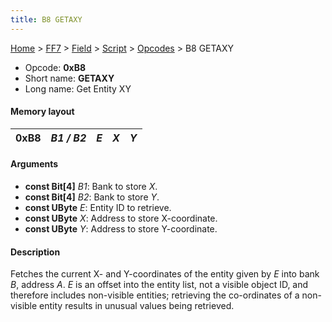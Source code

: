 ```yaml
---
title: B8 GETAXY
---
```


[Home](../../../../Main%20Page.md.md) > [FF7](../../../../FF7.md) > [Field](../../../Field.md) > [Script](../../Script.md) > [Opcodes](../Opcodes.md) > B8 GETAXY

-   Opcode: **0xB8**
-   Short name: **GETAXY**
-   Long name: Get Entity XY

#### Memory layout

| 0xB8 | *B1 / B2* | *E* | *X* | *Y* |
|------|-----------|-----|-----|-----|

#### Arguments

-   **const Bit\[4\]** *B1*: Bank to store *X*.
-   **const Bit\[4\]** *B2*: Bank to store *Y*.
-   **const UByte** *E*: Entity ID to retrieve.
-   **const UByte** *X*: Address to store X-coordinate.
-   **const UByte** *Y*: Address to store Y-coordinate.

#### Description

Fetches the current X- and Y-coordinates of the entity given by *E* into
bank *B*, address *A*. *E* is an offset into the entity list, not a
visible object ID, and therefore includes non-visible entities;
retrieving the co-ordinates of a non-visible entity results in unusual
values being retrieved.
